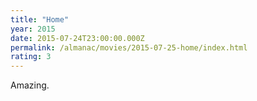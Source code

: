 ```yaml
---
title: "Home"
year: 2015
date: 2015-07-24T23:00:00.000Z
permalink: /almanac/movies/2015-07-25-home/index.html
rating: 3
---
```


Amazing.
